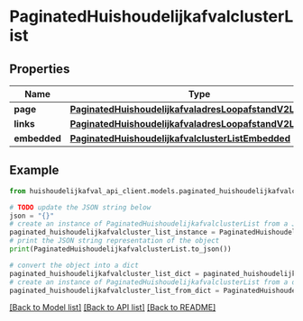 # PaginatedHuishoudelijkafvalclusterList


## Properties

Name | Type | Description | Notes
------------ | ------------- | ------------- | -------------
**page** | [**PaginatedHuishoudelijkafvaladresLoopafstandV2ListPage**](PaginatedHuishoudelijkafvaladresLoopafstandV2ListPage.md) |  | [optional] 
**links** | [**PaginatedHuishoudelijkafvaladresLoopafstandV2ListLinks**](PaginatedHuishoudelijkafvaladresLoopafstandV2ListLinks.md) |  | [optional] 
**embedded** | [**PaginatedHuishoudelijkafvalclusterListEmbedded**](PaginatedHuishoudelijkafvalclusterListEmbedded.md) |  | [optional] 

## Example

```python
from huishoudelijkafval_api_client.models.paginated_huishoudelijkafvalcluster_list import PaginatedHuishoudelijkafvalclusterList

# TODO update the JSON string below
json = "{}"
# create an instance of PaginatedHuishoudelijkafvalclusterList from a JSON string
paginated_huishoudelijkafvalcluster_list_instance = PaginatedHuishoudelijkafvalclusterList.from_json(json)
# print the JSON string representation of the object
print(PaginatedHuishoudelijkafvalclusterList.to_json())

# convert the object into a dict
paginated_huishoudelijkafvalcluster_list_dict = paginated_huishoudelijkafvalcluster_list_instance.to_dict()
# create an instance of PaginatedHuishoudelijkafvalclusterList from a dict
paginated_huishoudelijkafvalcluster_list_from_dict = PaginatedHuishoudelijkafvalclusterList.from_dict(paginated_huishoudelijkafvalcluster_list_dict)
```
[[Back to Model list]](../README.md#documentation-for-models) [[Back to API list]](../README.md#documentation-for-api-endpoints) [[Back to README]](../README.md)


